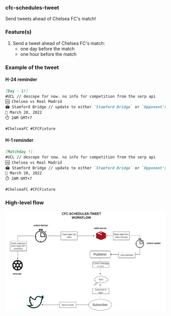 ### cfc-schedules-tweet

Send tweets ahead of Chelsea FC's match!

### Feature(s)

1. Send a tweet ahead of Chelsea FC's match:
   - one day before the match
   - one hour before the match

### Example of the tweet

#### H-24 reminder

```Markdown
[Day - 1!]
#UCL // descope for now. no info for competition from the serp api
🆚 Chelsea vs Real Madrid
🏟️ Stamford Bridge // update to either `Stamford Bridge` or `Opponent's Stadium`
📅 March 20, 2022
⏱️ 2AM GMT+7

#ChelseaFC #CFCFixture
```

#### H-1 reminder

```Markdown
[Matchday !]
#UCL // descope for now. no info for competition from the serp api
🆚 Chelsea vs Real Madrid
🏟️ Stamford Bridge // update to either `Stamford Bridge` or `Opponent's Stadium`
📅 March 20, 2022
⏱️ 2AM GMT+7

#ChelseaFC #CFCFixture
```

### High-level flow

![](./diagram.png)
